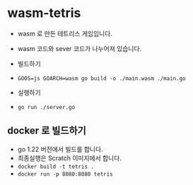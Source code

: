 # wasm-tetris

- wasm 로 만든 테트리스 게임입니다.
- wasm 코드와 sever 코드가 나누어져 있습니다.

- 빌드하기
- `GOOS=js GOARCH=wasm go build -o ./main.wasm ./main.go`
- 실행하기
- `go run ./server.go`

## docker 로 빌드하기

- go 1.22 버전에서 빌드를 합니다.
- 최종실행은 Scratch 이미지에서 합니다.
- `docker build -t tetris .`
- `docker run -p 8080:8080 tetris`
